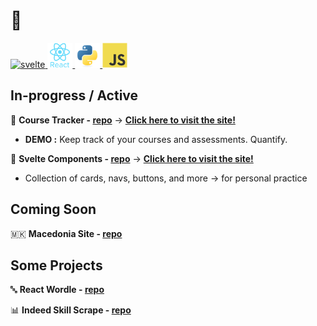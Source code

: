 # 🤙

<p align="left"> <a href="https://svelte.dev" target="_blank" rel="noreferrer"> <img src="https://upload.wikimedia.org/wikipedia/commons/1/1b/Svelte_Logo.svg" alt="svelte" width="40" height="40"/> </a> <a href="https://reactjs.org/" target="_blank" rel="noreferrer"> <img src="https://raw.githubusercontent.com/devicons/devicon/master/icons/react/react-original-wordmark.svg" alt="react" width="40" height="40"/> </a> <a href="https://www.python.org" target="_blank" rel="noreferrer"> <img src="https://raw.githubusercontent.com/devicons/devicon/master/icons/python/python-original.svg" alt="python" width="40" height="40"/> </a> <a href="https://developer.mozilla.org/en-US/docs/Web/JavaScript" target="_blank" rel="noreferrer"> <img src="https://raw.githubusercontent.com/devicons/devicon/master/icons/javascript/javascript-original.svg" alt="javascript" width="40" height="40"/> </a> </p>



## In-progress / Active

🧠 **Course Tracker - [repo](https://github.com/marcusgeorgievski/course-tracker-v2)** -> [**Click here to visit the site!**](https://course-tracker-v2.vercel.app/)
- **DEMO :** Keep track of your courses and assessments. Quantify.

🦾 **Svelte Components - [repo](https://github.com/marcusgeorgievski/svelte-components)** -> [**Click here to visit the site!**](https://svelte-components-three.vercel.app/)

- Collection of cards, navs, buttons, and more -> for personal practice

## Coming Soon

🇲🇰 **Macedonia Site - [repo](https://github.com/marcusgeorgievski/macedonia-travel-site)**

## Some Projects

🔤 **React Wordle - [repo](https://github.com/marcusgeorgievski/react-wordle)**

📊 **Indeed Skill Scrape - [repo](https://github.com/marcusgeorgievski/indeed-skill-scrape)**

